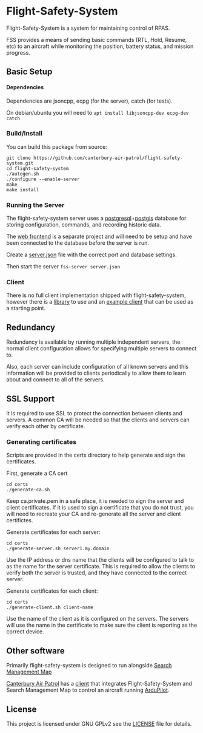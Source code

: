 # Flight-Safety-System

Flight-Safety-System is a system for maintaining control of RPAS. 

FSS provides a means of sending basic commands (RTL, Hold, Resume, etc) to an aircraft while monitoring the position, battery status, and mission progress.

## Basic Setup
#### Dependencies
Dependencies are jsoncpp, ecpg (for the server), catch (for tests).

On debian/ubuntu you will need to `apt install libjsoncpp-dev ecpg-dev catch`
### Build/Install
You can build this package from source:
```
git clone https://github.com/canterbury-air-patrol/flight-safety-system.git
cd flight-safety-system
./autogen.sh
./configure --enable-server
make
make install
```

### Running the Server
The flight-safety-system server uses a [postgresql](https://www.postgresql.org/)+[postgis](https://postgis.net/) database for storing configuration, commands, and recording historic data.
 
The [web frontend](https://github.com/canterbury-air-patrol/flight-safety-system-web/) is a separate project and will need to be setup and have been connected to the database before the server is run.

Create a [server.json](examples/server.json) file with the correct port and database settings.

Then start the server `fss-server server.json`

### Client
There is no full client implementation shipped with flight-safety-system, however there is a [library](src/fss-client-ssl.hpp) to use and an [example client](examples/fake_client.cpp) that can be used as a starting point.

## Redundancy
Redundancy is available by running multiple independent servers, the normal client configuration allows for specifying multiple servers to connect to. 

Also, each server can include configuration of all known servers and this information will be provided to clients periodically to allow them to learn about and connect to all of the servers.

## SSL Support
It is required to use SSL to protect the connection between clients and servers. A common CA will be needed so that the clients and servers can verify each other by certificate.

### Generating certificates
Scripts are provided in the certs directory to help generate and sign the certificates.

First, generate a CA cert
```
cd certs
./generate-ca.sh
```
Keep ca.private.pem in a safe place, it is needed to sign the server and client certificates. If it is used to sign a certificate that you do not trust, you will need to recreate your CA and re-generate all the server and client certifictes.

Generate certificates for each server:
```
cd certs
./generate-server.sh server1.my.domain
```
Use the IP address or dns name that the clients will be configured to talk to as the name for the server certificate. This is required to allow the clients to verify both the server is trusted, and they have connected to the correct server.

Generate certificates for each client:
```
cd certs
./generate-client.sh client-name
```
Use the name of the client as it is configured on the servers. The servers will use the name in the certificate to make sure the client is reporting as the correct device.

## Other software
Primarily flight-safety-system is designed to run alongside [Search Management Map](https://github.com/canterbury-air-patrol/search-management-map/)

[Canterbury Air Patrol](http://www.canterburyairpatrol.org) has a [client](https://github.com/canterbury-air-patrol/fss-smm-mav) that integrates Flight-Safety-System and Search Management Map to control an aircraft running [ArduPilot](https://www.ardupilot.org).

## License
This project is licensed under GNU GPLv2 see the [LICENSE](LICENSE.md) file for details.